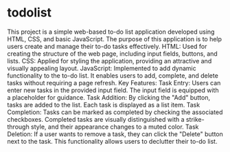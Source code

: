 # todolist
This project is a simple web-based to-do list application developed using HTML, CSS, and basic JavaScript. The purpose of this application is to help users create and manage their to-do tasks effectively.
HTML: Used for creating the structure of the web page, including input fields, buttons, and lists.
CSS: Applied for styling the application, providing an attractive and visually appealing layout.
JavaScript: Implemented to add dynamic functionality to the to-do list. It enables users to add, complete, and delete tasks without requiring a page refresh.
Key Features:
Task Entry: Users can enter new tasks in the provided input field. The input field is equipped with a placeholder for guidance.
Task Addition: By clicking the "Add" button, tasks are added to the list. Each task is displayed as a list item.
Task Completion: Tasks can be marked as completed by checking the associated checkboxes. Completed tasks are visually distinguished with a strike-through style, and their appearance changes to a muted color.
Task Deletion: If a user wants to remove a task, they can click the "Delete" button next to the task. This functionality allows users to declutter their to-do list.
